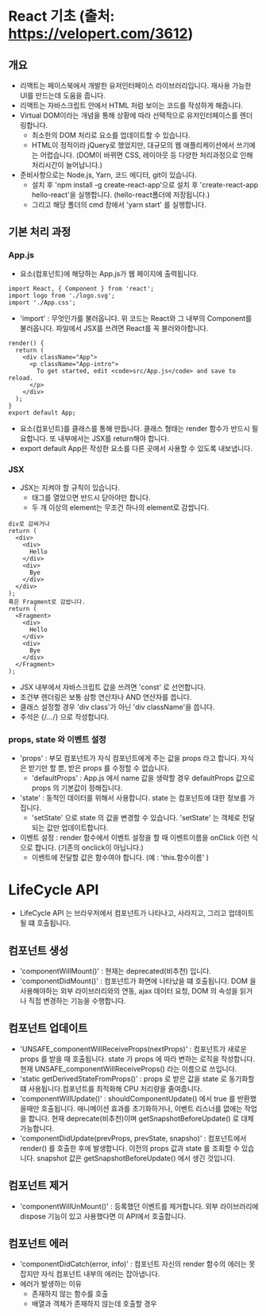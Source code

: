 # React 기초 (출처: https://velopert.com/3612)
## 개요
- 리액트는 페이스북에서 개발한 유저인터페이스 라이브러리입니다. 재사용 가능한 UI를 만드는데 도움을 줍니다.
- 리액트는 자바스크립트 안에서 HTML 처럼 보이는 코드를 작성하게 해줍니다.
- Virtual DOM이라는 개념을 통해 상황에 따라 선택적으로 유저인터페이스를 렌더링합니다.
  + 최소한의 DOM 처리로 요소를 업데이트할 수 있습니다.
  + HTML이 정적이라 jQuery로 했었지만, 대규모의 웹 애플리케이션에서 쓰기에는 어렵습니다. (DOM이 바뀌면 CSS, 레이아웃 등 다양한 처리과정으로 인해 처리시간이 늘어납니다.)
- 준비사항으로는 Node.js, Yarn, 코드 에디터, git이 있습니다.
  + 설치 후 'npm install -g create-react-app'으로 설치 후 'create-react-app hello-react'을 실행합니다. (hello-react폴더에 저장됩니다.)
  + 그리고 해당 폴더의 cmd 창에서 'yarn start' 를 실행합니다.

## 기본 처리 과정
### App.js
- 요소(컴포넌트)에 해당하는 App.js가 웹 페이지에 출력됩니다.
```JSX
import React, { Component } from 'react';
import logo from './logo.svg';
import './App.css';
```
  + 'import' : 무엇인가를 불러옵니다. 위 코드는 React와 그 내부의 Component를 불러옵니다. 파일에서 JSX를 쓰려면 React를 꼭 불러와야합니다.
```JSX
render() {
  return (
    <div className="App">
      <p className="App-intro">
        To get started, edit <code>src/App.js</code> and save to reload.
      </p>
    </div>
  );
}
export default App;
```
  + 요소(컴포넌트)를 클래스를 통해 만듭니다. 클래스 형태는 render 함수가 반드시 필요합니다. 또 내부에서는 JSX를 return해야 합니다.
  + export default App은 작성한 요소를 다른 곳에서 사용할 수 있도록 내보냅니다.

### JSX
- JSX는 지켜야 할 규칙이 있습니다.
  + 태그를 열었으면 반드시 닫아야만 합니다.
  + 두 개 이상의 element는 무조건 하나의 element로 감쌉니다.
```
div로 감싸거나
return (
  <div>
    <div>
      Hello
    </div>
    <div>
      Bye
    </div>
  </div>
);
혹은 Fragment로 감쌉니다.
return (
  <Fragment>
    <div>
      Hello
    </div>
    <div>
      Bye
    </div>
  </Fragment>
);
```
  + JSX 내부에서 자바스크립트 값을 쓰려면 'const' 로 선언합니다.
  + 조건부 렌더링은 보통 삼항 연산자나 AND 연산자를 씁니다.
  + 클래스 설정할 경우 'div class'가 아닌 'div className'을 씁니다.
  + 주석은 {/*...*/} 으로 작성합니다.

### props, state 와 이벤트 설정
- 'props' : 부모 컴포넌트가 자식 컴포넌트에게 주는 값을 props 라고 합니다. 자식은 받기만 할 뿐, 받은 props 를 수정할 수 없습니다.
  + 'defaultProps' : App.js 에서 name 값을 생략할 경우 defaultProps 값으로 props 의 기본값이 정해집니다.
- 'state' : 동적인 데이터를 위해서 사용합니다. state 는 컴포넌트에 대한 정보를 가집니다.
  + 'setState' 으로 state 의 값을 변경할 수 있습니다. 'setState' 는 객체로 전달되는 값만 업데이트합니다.
- 이벤트 설정 : render 함수에서 이벤트 설정을 할 때 이벤트이름을 onClick 이런 식으로 합니다. (기존의 onclick이 아닙니다.)
  + 이벤트에 전달할 값은 함수여야 합니다. (예 : 'this.함수이름' )

# LifeCycle API
- LifeCycle API 는 브라우저에서 컴포넌트가 나타나고, 사라지고, 그리고 업데이트 될 떄 호출됩니다.
## 컴포넌트 생성
- 'componentWillMount()' : 현재는 deprecated(비추천) 입니다.
- 'componentDidMount()' : 컴포넌트가 화면에 나타났을 떄 호출됩니다. DOM 을 사용해야하는 외부 라이브러리와의 연동, ajax 데이터 요청, DOM 의 속성을 읽거나 직접 변경하는 기능을 수행합니다.
## 컴포넌트 업데이트
- 'UNSAFE_componentWillReceiveProps(nextProps)' : 컴포넌트가 새로운 props 를 받을 때 호출됩니다. state 가 props 에 따라 변하는 로직을 작성합니다. 현재 UNSAFE_componentWillReceiveProps() 라는 이름으로 쓰입니다.
- 'static getDerivedStateFromProps()' : props 로 받은 값을 state 로 동기화할 떄 사용됩니다.컴포넌트를 최적화해 CPU 처리량을 줄여줍니다.
- 'componentWillUpdate()' :  shouldComponentUpdate() 에서 true 를 반환했을때만 호출됩니다. 애니메이션 효과를 초기화하거나, 이벤트 리스너를 없애는 작업을 합니다. 현재 deprecate(비추천)이며 getSnapshotBeforeUpdate() 로 대체가능합니다.
- 'componentDidUpdate(prevProps, prevState, snapsho)' : 컴포넌트에서 render() 를 호출한 후에 발생합니다. 이전의 props 값과 state 를 조회할 수 있습니다. snapshot 값은 getSnapshotBeforeUpdate() 에서 생긴 것입니다.
## 컴포넌트 제거
- 'componentWillUnMount()' : 등록했던 이벤트를 제거합니다. 외부 라이브러리에 dispose 기능이 있고 사용했다면 이 API에서 호출합니다.
## 컴포넌트 에러
- 'componentDidCatch(error, info)' : 컴포넌트 자신의 render 함수의 에러는 못 잡지만 자식 컴포넌트 내부의 에러는 잡아냅니다.
- 에러가 발생하는 이유
  + 존재하지 않는 함수를 호출
  + 배열과 객체가 존재하지 않는데 호출할 경우
